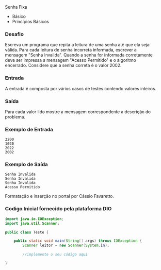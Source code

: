 Senha Fixa
* Básico
* Princípios Básicos

### Desafio
Escreva um programa que repita a leitura de uma senha até que ela seja válida. Para cada leitura de senha incorreta informada, escrever a mensagem "Senha Invalida". Quando a senha for informada corretamente deve ser impressa a mensagem "Acesso Permitido" e o algoritmo encerrado. Considere que a senha correta é o valor 2002.

### Entrada
A entrada é composta por vários casos de testes contendo valores inteiros.

### Saída
Para cada valor lido mostre a mensagem correspondente à descrição do problema.


### Exemplo de Entrada	
~~~~
2200
1020
2022
2002
~~~~
### Exemplo de Saída
~~~~
Senha Invalida
Senha Invalida
Senha Invalida
Acesso Permitido
~~~~
Formatação e inserção no portal por Cássio Favaretto.


### Codigo Inicial fornecido pela plataforma DIO
````java
import java.io.IOException;
import java.util.Scanner;

public class Teste {

    public static void main(String[] args) throws IOException {
    	Scanner leitor = new Scanner(System.in);
    	
        //implemente o seu código aqui

}
````